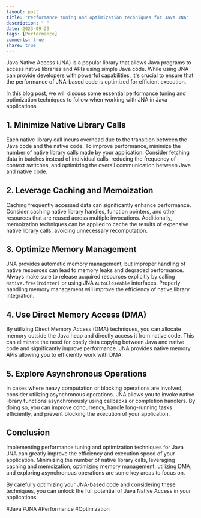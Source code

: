 ```yaml
---
layout: post
title: "Performance tuning and optimization techniques for Java JNA"
description: " "
date: 2023-09-29
tags: [Performance]
comments: true
share: true
---
```


Java Native Access (JNA) is a popular library that allows Java programs to access native libraries and APIs using simple Java code. While using JNA can provide developers with powerful capabilities, it's crucial to ensure that the performance of JNA-based code is optimized for efficient execution.

In this blog post, we will discuss some essential performance tuning and optimization techniques to follow when working with JNA in Java applications.

## 1. Minimize Native Library Calls
Each native library call incurs overhead due to the transition between the Java code and the native code. To improve performance, minimize the number of native library calls made by your application. Consider fetching data in batches instead of individual calls, reducing the frequency of context switches, and optimizing the overall communication between Java and native code.

## 2. Leverage Caching and Memoization
Caching frequently accessed data can significantly enhance performance. Consider caching native library handles, function pointers, and other resources that are reused across multiple invocations. Additionally, memoization techniques can be applied to cache the results of expensive native library calls, avoiding unnecessary recomputation.

## 3. Optimize Memory Management
JNA provides automatic memory management, but improper handling of native resources can lead to memory leaks and degraded performance. Always make sure to release acquired resources explicitly by calling `Native.free(Pointer)` or using JNA `AutoCloseable` interfaces. Properly handling memory management will improve the efficiency of native library integration.

## 4. Use Direct Memory Access (DMA)
By utilizing Direct Memory Access (DMA) techniques, you can allocate memory outside the Java heap and directly access it from native code. This can eliminate the need for costly data copying between Java and native code and significantly improve performance. JNA provides native memory APIs allowing you to efficiently work with DMA.

## 5. Explore Asynchronous Operations
In cases where heavy computation or blocking operations are involved, consider utilizing asynchronous operations. JNA allows you to invoke native library functions asynchronously using callbacks or completion handlers. By doing so, you can improve concurrency, handle long-running tasks efficiently, and prevent blocking the execution of your application.

## Conclusion

Implementing performance tuning and optimization techniques for Java JNA can greatly improve the efficiency and execution speed of your application. Minimizing the number of native library calls, leveraging caching and memoization, optimizing memory management, utilizing DMA, and exploring asynchronous operations are some key areas to focus on.

By carefully optimizing your JNA-based code and considering these techniques, you can unlock the full potential of Java Native Access in your applications.

#Java #JNA #Performance #Optimization